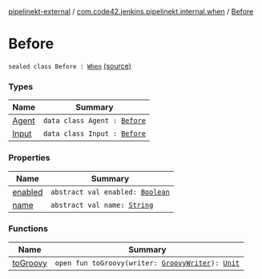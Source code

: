 [pipelinekt-external](../../index.md) / [com.code42.jenkins.pipelinekt.internal.when](../index.md) / [Before](./index.md)

# Before

`sealed class Before : `[`When`](../../com.code42.jenkins.pipelinekt.core/-when.md) [(source)](https://github.com/code42/pipelinekt/tree/master/internal/src/main/kotlin/com/code42/jenkins/pipelinekt/internal/when/Before.kt#L6)

### Types

| Name | Summary |
|---|---|
| [Agent](-agent/index.md) | `data class Agent : `[`Before`](./index.md) |
| [Input](-input/index.md) | `data class Input : `[`Before`](./index.md) |

### Properties

| Name | Summary |
|---|---|
| [enabled](enabled.md) | `abstract val enabled: `[`Boolean`](https://kotlinlang.org/api/latest/jvm/stdlib/kotlin/-boolean/index.html) |
| [name](name.md) | `abstract val name: `[`String`](https://kotlinlang.org/api/latest/jvm/stdlib/kotlin/-string/index.html) |

### Functions

| Name | Summary |
|---|---|
| [toGroovy](to-groovy.md) | `open fun toGroovy(writer: `[`GroovyWriter`](../../com.code42.jenkins.pipelinekt.core.writer/-groovy-writer/index.md)`): `[`Unit`](https://kotlinlang.org/api/latest/jvm/stdlib/kotlin/-unit/index.html) |
